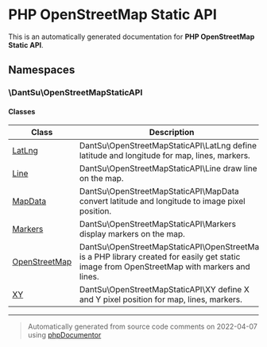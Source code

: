 
# PHP OpenStreetMap Static API

This is an automatically generated documentation for **PHP OpenStreetMap Static API**.


## Namespaces


### \DantSu\OpenStreetMapStaticAPI

#### Classes

| Class | Description |
|---    |---          |
| [LatLng](./classes/DantSu/OpenStreetMapStaticAPI/LatLng.md) | DantSu\OpenStreetMapStaticAPI\LatLng define latitude and longitude for map, lines, markers.|
| [Line](./classes/DantSu/OpenStreetMapStaticAPI/Line.md) | DantSu\OpenStreetMapStaticAPI\Line draw line on the map.|
| [MapData](./classes/DantSu/OpenStreetMapStaticAPI/MapData.md) | DantSu\OpenStreetMapStaticAPI\MapData convert latitude and longitude to image pixel position.|
| [Markers](./classes/DantSu/OpenStreetMapStaticAPI/Markers.md) | DantSu\OpenStreetMapStaticAPI\Markers display markers on the map.|
| [OpenStreetMap](./classes/DantSu/OpenStreetMapStaticAPI/OpenStreetMap.md) | DantSu\OpenStreetMapStaticAPI\OpenStreetMap is a PHP library created for easily get static image from OpenStreetMap with markers and lines.|
| [XY](./classes/DantSu/OpenStreetMapStaticAPI/XY.md) | DantSu\OpenStreetMapStaticAPI\XY define X and Y pixel position for map, lines, markers.|




---
> Automatically generated from source code comments on 2022-04-07 using [phpDocumentor](http://www.phpdoc.org/)

